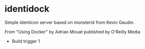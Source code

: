 identidock
==========

Simple identicon server based on monsterid from Kevin Gaudin.

From "Using Docker" by Adrian Mouat published by O'Reilly Media

- Build trigger 1
